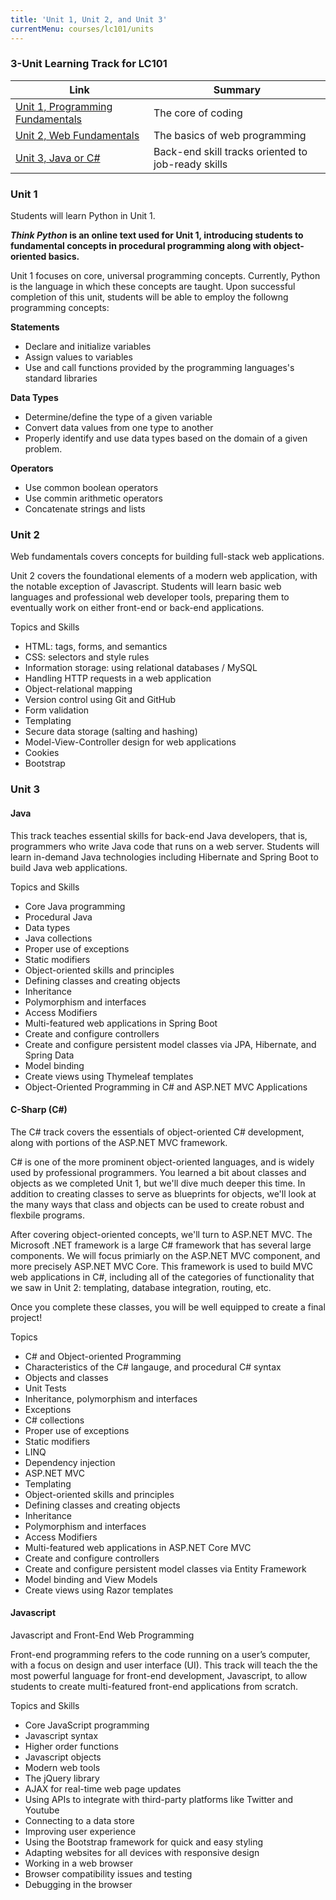 ```yaml
---
title: 'Unit 1, Unit 2, and Unit 3'
currentMenu: courses/lc101/units
---
```


### 3-Unit Learning Track for LC101

Link | Summary
|------------|-------------|
[Unit 1, Programming Fundamentals](#unit-1) | The core of coding
[Unit 2, Web Fundamentals](#unit-2)  | The basics of web programming
[Unit 3, Java or C#](#unit-3) | Back-end skill tracks oriented to job-ready skills

### Unit 1

Students will learn Python in Unit 1.  

__*Think Python* is an online text used for Unit 1,  introducing students to fundamental concepts in procedural programming along with object-oriented basics.__

Unit 1 focuses on core, universal programming concepts.  Currently, Python is the language in which these concepts are taught.  Upon successful completion of this unit, students will be able to employ the followng programming concepts:

__Statements__
   - Declare and initialize variables
   - Assign values to variables
   - Use and call functions provided by the programming languages's standard libraries

__Data Types__ 
   - Determine/define the type of a given variable
   - Convert data values from one type to another
   - Properly identify and use data types based on the domain of a given problem.

__Operators__
   - Use common boolean operators
   - Use commin arithmetic operators
   - Concatenate strings and lists

### Unit 2

Web fundamentals covers concepts for building full-stack web applications.

Unit 2 covers the foundational elements of a modern web application, with the notable exception of Javascript. Students will learn basic web languages and professional web developer tools, preparing them to eventually work on either front-end or back-end applications. 

Topics and Skills
- HTML: tags, forms, and semantics
- CSS: selectors and style rules		
- Information storage: using relational databases / MySQL 
- Handling HTTP requests in a web application
- Object-relational mapping
- Version control using Git and GitHub
- Form validation
- Templating
- Secure data storage (salting and hashing)
- Model-View-Controller design for web applications
- Cookies
- Bootstrap


### Unit 3

#### Java

This track teaches essential skills for back-end Java developers, that is, programmers who write Java code that runs on a web server. Students will learn in-demand Java technologies including Hibernate and Spring Boot to build Java web applications.

Topics and Skills
- Core Java programming
- Procedural Java
- Data types
- Java collections
- Proper use of exceptions
- Static modifiers
- Object-oriented skills and principles
- Defining classes and creating objects
- Inheritance
- Polymorphism and interfaces
- Access Modifiers
- Multi-featured web applications in Spring Boot
- Create and configure controllers
- Create and configure persistent model classes via JPA, Hibernate, and Spring Data
- Model binding
- Create views using Thymeleaf templates
- Object-Oriented Programming in C# and ASP.NET MVC Applications


#### C-Sharp (C#) ####


The C# track covers the essentials of object-oriented C# development, along with portions of the ASP.NET MVC framework.

C# is one of the more prominent object-oriented languages, and is widely used by professional programmers. You learned a bit about classes and objects as we completed Unit 1, but we'll dive much deeper this time. In addition to creating classes to serve as blueprints for objects, we'll look at the many ways that class and objects can be used to create robust and flexbile programs.

After covering object-oriented concepts, we'll turn to ASP.NET MVC. The Microsoft .NET framework is a large C# framework that has several large components. We will focus primiarly on the ASP.NET MVC component, and more precisely ASP.NET MVC Core. This framework is used to build MVC web applications in C#, including all of the categories of functionality that we saw in Unit 2: templating, database integration, routing, etc.

Once you complete these classes, you will be well equipped to create a final project!

Topics
- C# and Object-oriented Programming
- Characteristics of the C# langauge, and procedural C# syntax
- Objects and classes
- Unit Tests
- Inheritance, polymorphism and interfaces
- Exceptions
- C# collections
- Proper use of exceptions
- Static modifiers
- LINQ
- Dependency injection
- ASP.NET MVC
- Templating
- Object-oriented skills and principles
- Defining classes and creating objects
- Inheritance
- Polymorphism and interfaces
- Access Modifiers
- Multi-featured web applications in ASP.NET Core MVC
- Create and configure controllers
- Create and configure persistent model classes via Entity Framework
- Model binding and View Models
- Create views using Razor templates

#### Javascript

Javascript and Front-End Web Programming

Front-end programming refers to the code running on a user’s computer, with a focus on design and user interface (UI). This track will teach the the most powerful language for front-end development, Javascript, to allow students to create multi-featured front-end applications from scratch. 

Topics and Skills
- Core JavaScript programming
- Javascript syntax
- Higher order functions
- Javascript objects
- Modern web tools
- The jQuery library
- AJAX for real-time web page updates
- Using APIs to integrate with third-party platforms like Twitter and Youtube
- Connecting to a data store
- Improving user experience
- Using the Bootstrap framework for quick and easy styling
- Adapting websites for all devices with responsive design
- Working in a web browser
- Browser compatibility issues and testing
- Debugging in the browser

